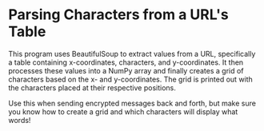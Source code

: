 # Parsing Characters from a URL's Table

This program uses BeautifulSoup to extract values from a URL, specifically a table containing x-coordinates, characters, and y-coordinates. It then processes these values into a NumPy array and finally creates a grid of characters based on the x- and y-coordinates. The grid is printed out with the characters placed at their respective positions.

Use this when sending encrypted messages back and forth, but make sure you know how to create a grid and which characters will display what words!